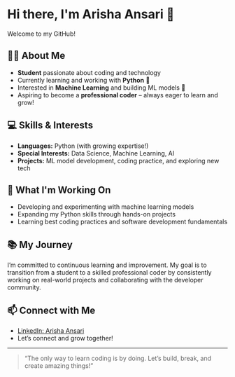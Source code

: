 # Hi there, I'm Arisha Ansari 👋

Welcome to my GitHub!

## 👩‍🎓 About Me
- **Student** passionate about coding and technology
- Currently learning and working with **Python** 🐍
- Interested in **Machine Learning** and building ML models 🤖
- Aspiring to become a **professional coder** – always eager to learn and grow!

## 💻 Skills & Interests
- **Languages:** Python (with growing expertise!)
- **Special Interests:** Data Science, Machine Learning, AI
- **Projects:** ML model development, coding practice, and exploring new tech

## 🌱 What I'm Working On
- Developing and experimenting with machine learning models
- Expanding my Python skills through hands-on projects
- Learning best coding practices and software development fundamentals

## 📚 My Journey
I’m committed to continuous learning and improvement. My goal is to transition from a student to a skilled professional coder by consistently working on real-world projects and collaborating with the developer community.

## 📫 Connect with Me
- [LinkedIn: Arisha Ansari](https://www.linkedin.com/in/arisha-ansari?utm_source=share&utm_campaign=share_via&utm_content=profile&utm_medium=android_app)
- Let’s connect and grow together!

---

> “The only way to learn coding is by doing. Let’s build, break, and create amazing things!”


